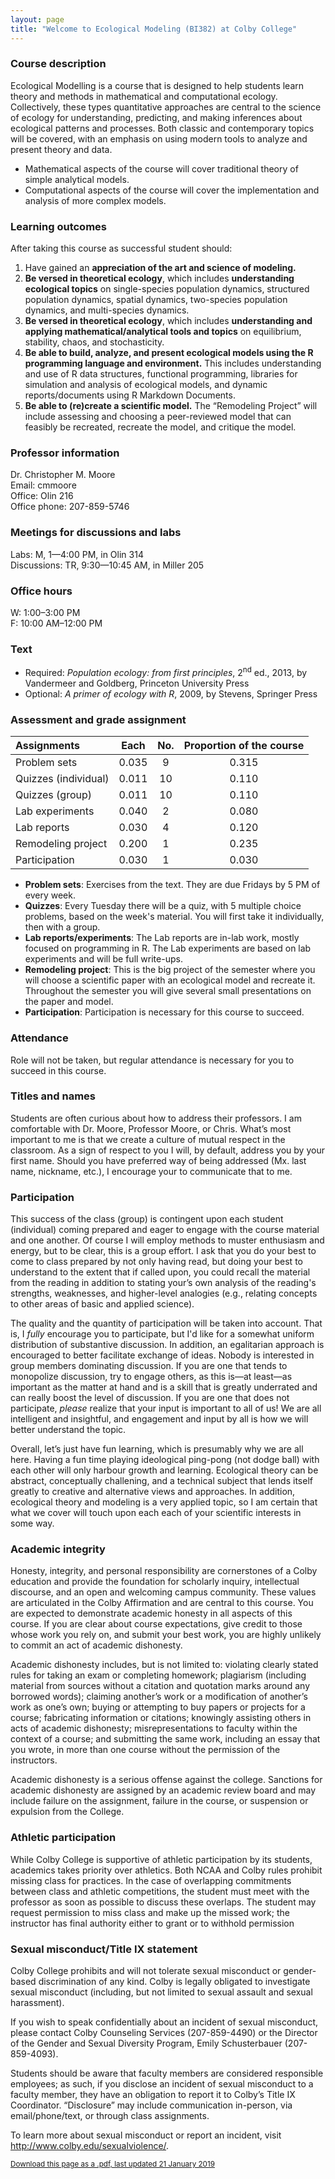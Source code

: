 ```yaml
---
layout: page
title: "Welcome to Ecological Modeling (BI382) at Colby College"
---
```


### Course description
Ecological Modelling is a course that is designed to help students learn theory and methods in mathematical and computational ecology. Collectively, these types quantitative approaches are central to the science of ecology for understanding, predicting, and making inferences about ecological patterns and processes. Both classic and contemporary topics will be covered, with an emphasis on using modern tools to analyze and present theory and data.

* Mathematical aspects of the course will cover traditional theory of simple analytical models.
* Computational aspects of the course will cover the implementation and analysis of more complex models.



### Learning outcomes
After taking this course as successful student should:
1. Have gained an **appreciation of the art and science of modeling.**
2. **Be versed in theoretical ecology**, which includes **understanding ecological topics** on single-species population dynamics, structured population dynamics, spatial dynamics, two-species population dynamics, and multi-species dynamics.
3. **Be versed in theoretical ecology**, which includes **understanding and applying mathematical/analytical tools and topics** on equilibrium, stability, chaos, and stochasticity.
4. **Be able to build, analyze, and present ecological models using the R programming language and environment.** This includes understanding and use of R data structures, functional programming, libraries for simulation and analysis of ecological models, and dynamic reports/documents using R Markdown Documents.
5. **Be able to (re)create a scientific model.** The “Remodeling Project” will include assessing and choosing a peer-reviewed model that can feasibly be recreated, recreate the model, and critique the model.


### Professor information
Dr. Christopher M. Moore  
Email: cmmoore  
Office: Olin 216  
Office phone: 207-859-5746  

### Meetings for discussions and labs
Labs: M, 1—4:00 PM, in Olin 314  
Discussions: TR, 9:30—10:45 AM, in Miller 205

### Office hours
W: 1:00–3:00 PM  
F: 10:00 AM–12:00 PM

### Text
* Required: *Population ecology: from first principles*, 2<sup>nd</sup> ed., 2013, by Vandermeer and Goldberg, Princeton University Press  
* Optional: *A primer of ecology with R*, 2009, by Stevens, Springer Press

### Assessment and grade assignment

| Assignments          | Each  | No.  | Proportion of the course |
| :------------------- | :---: | :--: | :----------------------: |
| Problem sets         | 0.035 |  9   |           0.315          |
| Quizzes (individual) | 0.011 |  10  |           0.110          |
| Quizzes (group)      | 0.011 |  10  |           0.110          |
| Lab experiments      | 0.040 |  2   |           0.080          |
| Lab reports          | 0.030 |  4   |           0.120          |
| Remodeling project   | 0.200 |  1   |           0.235          |
| Participation        | 0.030 |  1   |           0.030          |

- **Problem sets**: Exercises from the text. They are due Fridays by 5 PM of every week.
- **Quizzes**: Every Tuesday there will be a quiz, with 5 multiple choice problems, based on the week's material. You will first take it individually, then with a group.
- **Lab reports/experiments**: The Lab reports are in-lab work, mostly focused on programming in R. The Lab experiments are based on lab experiments and will be full write-ups.
- **Remodeling project**: This is the big project of the semester where you will choose a scientific paper with an ecological model and recreate it. Throughout the semester you will give several small presentations on the paper and model.
- **Participation**: Participation is necessary for this course to succeed.

### Attendance
Role will not be taken, but regular attendance is necessary for you to succeed in this course.

### Titles and names
Students are often curious about how to address their professors. I am comfortable with Dr. Moore, Professor Moore, or Chris. What’s most important to me is that we create a culture of mutual respect in the classroom. As a sign of respect to you I will, by default, address you by your first name. Should you have preferred way of being addressed (Mx. last name, nickname, etc.), I encourage your to communicate that to me.

### Participation
This success of the class (group) is contingent upon each student (individual) coming prepared and eager to engage with the course material and one another. Of course I will employ methods to muster enthusiasm and energy, but to be clear, this is a group effort. I ask that you do your best to come to class prepared by not only having read, but doing your best to understand to the extent that if called upon, you could recall the material from the reading in addition to stating your’s own analysis of the reading's strengths, weaknesses, and higher-level analogies (e.g., relating concepts to other areas of basic and applied science).

The quality and the quantity of participation will be taken into account. That is, I *fully*
encourage you to participate, but I'd like for a somewhat uniform distribution of substantive discussion. In addition, an egalitarian approach is encouraged to better facilitate exchange of ideas. Nobody is interested in group members dominating discussion. If you are one that tends to monopolize discussion, try to engage others, as this is—at least—as important as the
matter at hand and is a skill that is greatly underrated and can really boost the level of
discussion. If you are one that does not participate, *please* realize that your input is
important to all of us! We are all intelligent and insightful, and engagement and input by
all is how we will better understand the topic.

Overall, let’s just have fun learning, which is presumably why we are all here. Having a fun time playing ideological ping-pong (not dodge ball) with each other will only harbour growth and learning. Ecological theory can be abstract, conceptually challening, and a technical subject that lends itself greatly to creative and alternative views and approaches. In addition, ecological theory and modeling is a very applied topic, so I am certain that what we cover will touch upon each each of your scientific interests in some way.

### Academic integrity

Honesty, integrity, and personal responsibility are cornerstones of a Colby education and provide the foundation for scholarly inquiry, intellectual discourse, and an open and welcoming campus community. These values are articulated in the Colby Affirmation and are central to this course. You are expected to demonstrate academic honesty in all aspects of this course. If you are clear about course expectations, give credit to those whose work you rely on, and submit your best work, you are highly unlikely to commit an act of academic dishonesty.

Academic dishonesty includes, but is not limited to: violating clearly stated rules for taking an exam or completing homework; plagiarism (including material from sources without a citation and quotation marks around any borrowed words); claiming another’s work or a modification of another’s work as one’s own; buying or attempting to buy papers or projects for a course; fabricating information or citations; knowingly assisting others in acts of academic dishonesty; misrepresentations to faculty within the context of a course; and submitting the same work, including an essay that you wrote, in more than one course without the permission of the instructors.

Academic dishonesty is a serious offense against the college. Sanctions for academic dishonesty are assigned by an academic review board and may include failure on the assignment, failure in the course, or suspension or expulsion from the College.

### Athletic participation

While Colby College is supportive of athletic participation by its students, academics takes priority over athletics. Both NCAA and Colby rules prohibit missing class for practices. In the case of overlapping commitments between class and athletic competitions, the student must meet with the professor as soon as possible to discuss these overlaps. The student may request permission to miss class and make up the missed work; the instructor has final authority either to grant or to withhold permission

### Sexual misconduct/Title IX statement

Colby College prohibits and will not tolerate sexual misconduct or gender-based discrimination of any kind. Colby is legally obligated to investigate sexual misconduct (including, but not limited to sexual assault and sexual harassment).

If you wish to speak confidentially about an incident of sexual misconduct, please contact Colby Counseling Services (207-859-4490) or the Director of the Gender and Sexual Diversity Program, Emily Schusterbauer (207-859-4093).

Students should be aware that faculty members are considered responsible employees; as such, if you disclose an incident of sexual misconduct to a faculty member, they have an obligation to report it to Colby’s Title IX Coordinator. “Disclosure” may include communication in-person, via email/phone/text, or through class assignments.

To learn more about sexual misconduct or report an incident, visit 
<a href="http://www.colby.edu/sexualviolence/" target="_blank">http://www.colby.edu/sexualviolence/</a>.

<!---
compiles page to pdf
pandoc index.md --latex-engine=xelatex -V geometry:margin=1in -o Misc/Syllabus.pdf
--->
<small><a href="./Misc/Syllabus.pdf" download>Download this page as a .pdf, last updated 21 January 2019</a></small> 
